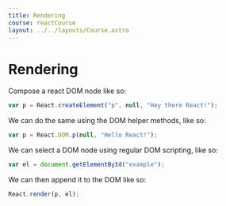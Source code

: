 ```yaml
---
title: Rendering
course: reactCourse
layout: ../../layouts/Course.astro
---
```


# Rendering

Compose a react DOM node like so:

```js
var p = React.createElement("p", null, "Hey there React!");
```

We can do the same using the DOM helper methods, like so:

```js
var p = React.DOM.p(null, "Hello React!");
```

We can select a DOM node using regular DOM scripting, like so:

```js
var el = document.getElementById("example");
```

We can then append it to the DOM like so:

```js
React.render(p, el);
```
